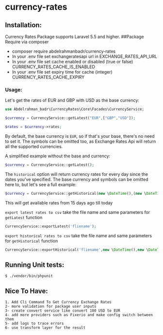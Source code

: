 # currency-rates
## Installation:
Currency Rates Package supports Laravel 5.5 and higher.
##Package
Require via composer
* composer require abdelrahmanbadr/currency-rates
* In your .env file set exchangeratesapi url in EXCHANGE_RATES_API_URL
* In your .env file set cache enabled or disabled (true or false)  CURRENCY_RATES_CACHE_IS_ENABLED
* In your .env file set expiry time for cache (integer) CURRENCY_RATES_CACHE_EXPIRY

### Usage:
Let's get the rates of EUR and GBP with USD as the base currency:

```php
use Abdelrahman_badr\CurrencyRates\Core\Facades\CurrencyService;

$currency = CurrencyService::getLatest("EUR",["GBP","USD"]);

$rates = $currency->rates;
```
By default, the base currency is `EUR`, so if that's your base, there's no need to set it. The symbols can be omitted too, as Exchange Rates Api will return all the supported currencies.

A simplified example without the base and currency:
```php
$currency = CurrencyService::getLatest();
```

The `historical` option will return currency rates for every day since the dates you've specified. The base currency and symbols can be omitted here to, but let's see a full example:

```php
$currency = CurrencyService::getHistorical(new \DateTime(),(new \DateTime())->modify('-15 days'),"EUR",["GBP","USD"]);
```
This will get available rates from 15 days ago till today  

`export latest rates to csv` take the file name and same parameters for `getLatest` function
```php
CurrencyService::exportLatest('fliename');
```

`export historical rates to csv` take the file name and same parameters for `getHistorical` function
```php
CurrencyService::exportHistorical('fliename',new \DateTime(),new \DateTime("2019-01-01"));
```
## Running Unit tests:
    $ ./vendor/bin/phpunit
 ## Nice To Have:
    1. Add Cli Command To Get Currency Exchange Rates
    2- more validation for package user inputs
    3- create convert service like convert 100 USD to EUR 
    4- add more providers such as Fixerio and make config switch between them
    5- add logs to trace errors
    6- use transform layer for the result 